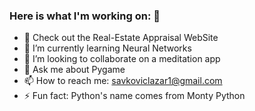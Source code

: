 ### Here is what I'm working on: 👋

- 👋 Check out the Real-Estate Appraisal WebSite
- 🌱 I’m currently learning Neural Networks
- 👯 I’m looking to collaborate on a meditation app
- 💬 Ask me about Pygame
- 📫 How to reach me: savkoviclazar1@gmail.com
- ⚡ Fun fact: Python's name comes from Monty Python
